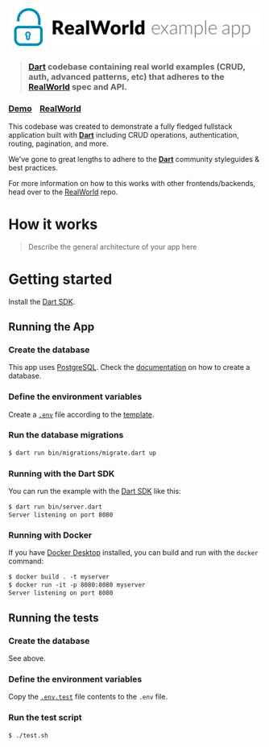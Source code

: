 # ![RealWorld Example App](logo.png)

> ### [Dart](https://dart.dev) codebase containing real world examples (CRUD, auth, advanced patterns, etc) that adheres to the [RealWorld](https://github.com/gothinkster/realworld) spec and API.


### [Demo](https://demo.realworld.io/)&nbsp;&nbsp;&nbsp;&nbsp;[RealWorld](https://github.com/gothinkster/realworld)


This codebase was created to demonstrate a fully fledged fullstack application built with **[Dart](https://github.com/dart-lang/shelf)** including CRUD operations, authentication, routing, pagination, and more.

We've gone to great lengths to adhere to the **[Dart](https://dart.dev/community)** community styleguides & best practices.

For more information on how to this works with other frontends/backends, head over to the [RealWorld](https://github.com/gothinkster/realworld) repo.


# How it works

> Describe the general architecture of your app here

# Getting started

Install the [Dart SDK](https://dart.dev/get-dart).

## Running the App

### Create the database

This app uses [PostgreSQL](https://www.postgresql.org/). Check the [documentation](https://www.postgresql.org/docs/current/app-createdb.html) 
on how to create a database.

### Define the environment variables

Create a [`.env`](https://github.com/mockturtl/dotenv) file according to the [template](.env.template).

### Run the database migrations

```bash
$ dart run bin/migrations/migrate.dart up
```

### Running with the Dart SDK

You can run the example with the [Dart SDK](https://dart.dev/get-dart)
like this:

```
$ dart run bin/server.dart
Server listening on port 8080
```

### Running with Docker

If you have [Docker Desktop](https://www.docker.com/get-started) installed, you
can build and run with the `docker` command:

```
$ docker build . -t myserver
$ docker run -it -p 8080:8080 myserver
Server listening on port 8080
```

## Running the tests

### Create the database

See above.

### Define the environment variables

Copy the [`.env.test`](./.env.test) file contents to the `.env` file.

### Run the test script

```
$ ./test.sh
```
